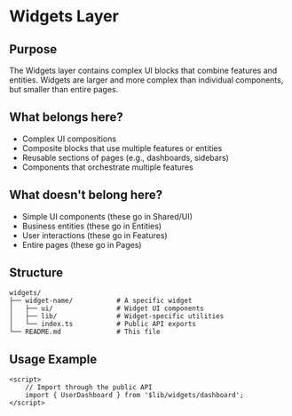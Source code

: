 # Widgets Layer

## Purpose

The Widgets layer contains complex UI blocks that combine features and entities. Widgets are larger and more complex than individual components, but smaller than entire pages.

## What belongs here?

- Complex UI compositions
- Composite blocks that use multiple features or entities
- Reusable sections of pages (e.g., dashboards, sidebars)
- Components that orchestrate multiple features

## What doesn't belong here?

- Simple UI components (these go in Shared/UI)
- Business entities (these go in Entities)
- User interactions (these go in Features)
- Entire pages (these go in Pages)

## Structure

```
widgets/
├── widget-name/           # A specific widget
│   ├── ui/                # Widget UI components
│   ├── lib/               # Widget-specific utilities
│   └── index.ts           # Public API exports
└── README.md              # This file
```

## Usage Example

```svelte
<script>
	// Import through the public API
	import { UserDashboard } from '$lib/widgets/dashboard';
</script>
```
